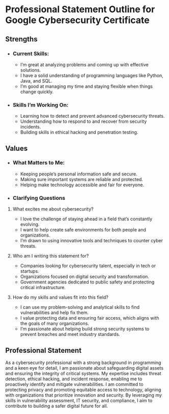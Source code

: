 # Professional Statement Outline for Google Cybersecurity Certificate

## Strengths
- ### Current Skills:
    - I’m great at analyzing problems and coming up with effective solutions.
    - I have a solid understanding of programming languages like Python, Java, and SQL.
    - I’m good at managing my time and staying flexible when things change quickly.

- ###  Skills I’m Working On:
    - Learning how to detect and prevent advanced cybersecurity threats.
    - Understanding how to respond to and recover from security incidents.
    - Building skills in ethical hacking and penetration testing.


## Values
- ### What Matters to Me:
    - Keeping people’s personal information safe and secure.
    - Making sure important systems are reliable and protected.
    - Helping make technology accessible and fair for everyone.

- ### Clarifying Questions
1. What excites me about cybersecurity?
    - I love the challenge of staying ahead in a field that’s constantly evolving.
    - I want to help create safe environments for both people and organizations.
    - I’m drawn to using innovative tools and techniques to counter cyber threats.

2. Who am I writing this statement for?
    - Companies looking for cybersecurity talent, especially in tech or startups.
    - Organizations focused on digital security and transformation.
    - Government agencies dedicated to public safety and protecting critical infrastructure.

3. How do my skills and values fit into this field?
    - I can use my problem-solving and analytical skills to find vulnerabilities and help fix them.
    - I value protecting data and ensuring fair access, which aligns with the goals of many organizations.
    - I’m passionate about helping build strong security systems to prevent breaches and meet industry standards.


## Professional Statement
As a cybersecurity professional with a strong background in programming and a keen eye for detail, I am passionate about safeguarding digital assets and ensuring the integrity of critical systems. My expertise includes threat detection, ethical hacking, and incident response, enabling me to proactively identify and mitigate vulnerabilities. I am committed to protecting privacy and promoting equitable access to technology, aligning with organizations that prioritize innovation and security. By leveraging my skills in vulnerability assessment, IT security, and compliance, I aim to contribute to building a safer digital future for all.